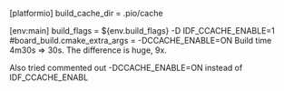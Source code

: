 [platformio]
build_cache_dir = .pio/cache

[env:main]
build_flags =
   ${env.build_flags}
   -D IDF_CCACHE_ENABLE=1
#board_build.cmake_extra_args = -DCCACHE_ENABLE=ON
Build time 4m30s => 30s. The difference is huge, 9x.

Also tried commented out -DCCACHE_ENABLE=ON instead of IDF_CCACHE_ENABL